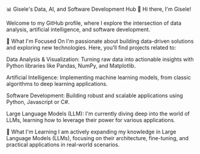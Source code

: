 📊 Gisele's Data, AI, and Software Development Hub
👋 Hi there, I'm Gisele!

Welcome to my GitHub profile, where I explore the intersection of data analysis, artificial intelligence, and software development.

👀 What I'm Focused On
I'm passionate about building data-driven solutions and exploring new technologies. Here, you'll find projects related to:

Data Analysis & Visualization: Turning raw data into actionable insights with Python libraries like Pandas, NumPy, and Matplotlib.

Artificial Intelligence: Implementing machine learning models, from classic algorithms to deep learning applications.

Software Development: Building robust and scalable applications using Python, Javascript or C#.

Large Language Models (LLM): I'm currently diving deep into the world of LLMs, learning how to leverage their power for various applications.

🌱 What I'm Learning
I am actively expanding my knowledge in Large Language Models (LLMs), focusing on their architecture, fine-tuning, and practical applications in real-world scenarios.


<!---
appsgsm/appsgsm is a ✨ special ✨ repository because its `README.md` (this file) appears on your GitHub profile.
You can click the Preview link to take a look at your changes.
--->
